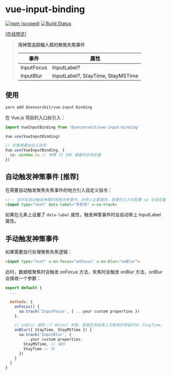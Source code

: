 # vue-input-binding

[![npm (scoped)](https://img.shields.io/npm/v/@sensorskit/vue-input-binding.svg)](https://www.npmjs.com/package/@sensorskit/vue-input-binding)
 [![Build Status](https://travis-ci.org/SensorsKit/vue-input-binding.svg?branch=master)](https://travis-ci.org/SensorsKit/vue-input-binding)

[[在线预览]](https://sensorskit.github.io/vue-input-binding/)

> **用神策追踪输入框的聚焦失焦事件**
>
> |    事件    | 属性 |
> | ---------- | --- |
> | InputFocus |  InputLabel? |
> | InputBlur  |  InputLabel?, StayTime, StayMSTime |

## 使用

``` bash
yarn add @sensorskit/vue-input-binding
```

在 Vue.js 项目的入口处引入：

```js
import VueInputBinding from '@sensorskit/vue-input-binding'

Vue.use(VueInputBinding)

// 如果需要自定义选项
Vue.use(VueInputBinding, {
  sa: window.sa // 神策 JS SDK 暴露的全局变量
})
```

## 自动触发神策事件 [推荐]

在需要自动触发聚焦失焦事件的地方引入自定义指令：

```html
<!-- 此时会自动触发神策的聚焦失焦事件，并带上必要属性，需要在引入时配置 sa 全局变量 -->
<input type="text" data-label="手机号" v-sa-track>
```

如果在元素上设置了 `data-label` 属性，触发神策事件时会自动带上 InputLabel 属性。

## 手动触发神策事件

如果需要自行处理聚焦失焦逻辑：

```html
<input type="text" v-on-focus="onFocus" v-on-blur="onBlur">
```

此时，数据框聚焦时会触发 onFocus 方法，失焦时会触发 onBlur 方法，onBlur 会接收一个参数：

```js
export default {
  ...

  methods: {
    onFocus() {
      sa.track('InputFocus', { ...your custom properties })
    },

    // onBlur 接收一个 Object 参数，里面包含距离上次聚焦的停留时间：StayTime, StayMSTime
    onBlur({ StayTime, StayMSTime }) {
      sa.track('InputBlur', {
        ...your custom properties,
        StayMSTime, // 毫秒
        StayTime // 秒
      })
    }
  }
}
```
